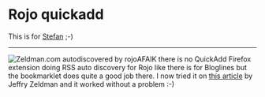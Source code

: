 # Rojo quickadd

This is for <a href="http://leftontheweb.com/">Stefan</a> ;-)

-------------------------------



<img src="http://www.zerokspot.com/uploads/rojo-autodiscovery.png" alt="Zeldman.com autodiscovered by rojo" class="left"/>AFAIK there is no QuickAdd Firefox extension doing RSS auto discovery for Rojo like there is for Bloglines but the bookmarklet does quite a good job there. I now tried it on <a href="http://zeldman.com/daily/0605b.shtml">this article</a> by Jeffry Zeldman and it worked without a problem :-)